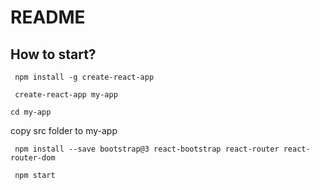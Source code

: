 # README
## How to start?

``` npm install -g create-react-app```

``` create-react-app my-app```

``` cd my-app ```

copy src folder to my-app

``` npm install --save bootstrap@3 react-bootstrap react-router react-router-dom```

``` npm start```